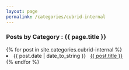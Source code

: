 ```yaml
---
layout: page
permalink: /categories/cubrid-internal
---
```

 
<h3> Posts by Category : {{ page.title }} </h3>

<div class="card">
{% for post in site.categories.cubrid-internal %}
 <li class="category-posts"><span>{{ post.date | date_to_string }}</span> &nbsp; <a href="{{ site.baseurl }}{{ post.url }}">{{ post.title }}</a></li>
{% endfor %}
</div>
